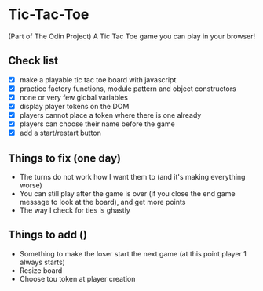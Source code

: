 # Tic-Tac-Toe
(Part of The Odin Project) A Tic Tac Toe game you can play in your browser!

## Check list
- [x] make a playable tic tac toe board with javascript
- [x] practice factory functions, module pattern and object constructors
- [x] none or very few global variables
- [x] display player tokens on the DOM
- [x] players cannot place a token where there is one already
- [x] players can choose their name before the game
- [x] add a start/restart button

 ## Things to fix (one day) 
- The turns do not work how I want them to (and it's making everything worse)
- You can still play after the game is over (if you close the end game message to look at the board), and get more points
- The way I check for ties is ghastly

## Things to add ()
- Something to make the loser start the next game (at this point player 1 always starts)
- Resize board
- Choose tou token at player creation